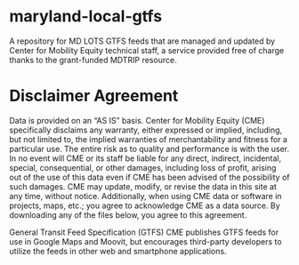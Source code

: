 # maryland-local-gtfs
A repository for MD LOTS GTFS feeds that are managed and updated by Center for Mobility Equity technical staff, a service provided free of charge thanks to the grant-funded MDTRIP resource.

# Disclaimer Agreement
Data is provided on an “AS IS” basis. Center for Mobility Equity (CME) specifically disclaims any warranty, either expressed or implied, including, but not limited to, the implied warranties of merchantability and fitness for a particular use. The entire risk as to quality and performance is with the user. In no event will CME or its staff be liable for any direct, indirect, incidental, special, consequential, or other damages, including loss of profit, arising out of the use of this data even if CME has been advised of the possibility of such damages. CME may update, modify, or revise the data in this site at any time, without notice. Additionally, when using CME data or software in projects, maps, etc.; you agree to acknowledge CME as a data source. By downloading any of the files below, you agree to this agreement.

General Transit Feed Specification (GTFS)
CME publishes GTFS feeds for use in Google Maps and Moovit, but encourages third-party developers to utilize the feeds in other web and smartphone applications. 
